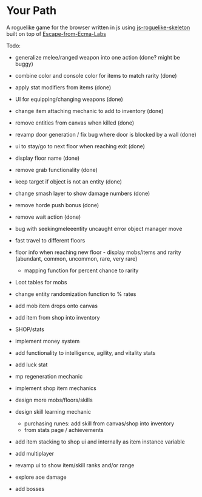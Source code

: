 Your Path
=====================

A roguelike game for the browser written in js using [js-roguelike-skeleton](https://github.com/unstoppablecarl/js-roguelike-skeleton) built on top of [Escape-from-Ecma-Labs](https://github.com/unstoppablecarl/escape-from-ecma-labs)

Todo:

- generalize melee/ranged weapon into one action (done? might be buggy)
- combine color and console color for items to match rarity (done)
- apply stat modifiers from items (done)
- UI for equipping/changing weapons (done)
- change item attaching mechanic to add to inventory (done)
- remove entities from canvas when killed (done)
- revamp door generation / fix bug where door is blocked by a wall (done)
- ui to stay/go to next floor when reaching exit (done)
- display floor name (done)
- remove grab functionality (done)
- keep target if object is not an entity (done)
- change smash layer to show damage numbers (done)
- remove horde push bonus (done)
- remove wait action (done)
- bug with seekingmeleeentity uncaught error object manager move
- fast travel to different floors
- floor info when reaching new floor - display mobs/items and rarity (abundant, common, uncommon, rare, very rare)
    - mapping function for percent chance to rarity

- Loot tables for mobs
- change entity randomization function to % rates
- add mob item drops onto canvas
- add item from shop into inventory
- SHOP/stats
- implement money system
- add functionality to intelligence, agility, and vitality stats
- add luck stat
- mp regeneration mechanic

- implement shop item mechanics
- design more mobs/floors/skills
- design skill learning mechanic 
    - purchasing runes: add skill from canvas/shop into inventory
    - from stats page / achievements
- add item stacking to shop ui and internally as item instance variable
- add multiplayer
- revamp ui to show item/skill ranks and/or range
- explore aoe damage
- add bosses